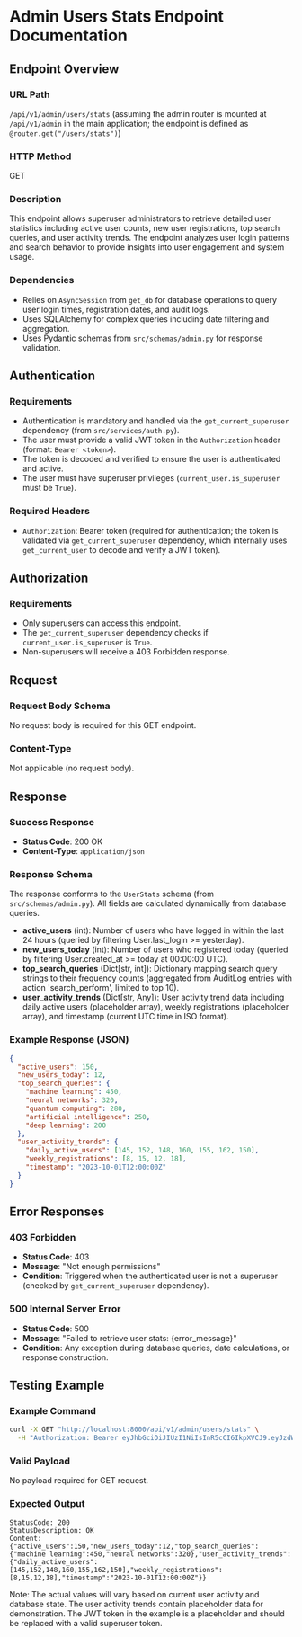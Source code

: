 # Admin Users Stats Endpoint Documentation

## Endpoint Overview

### URL Path
`/api/v1/admin/users/stats` (assuming the admin router is mounted at `/api/v1/admin` in the main application; the endpoint is defined as `@router.get("/users/stats")`)

### HTTP Method
GET

### Description
This endpoint allows superuser administrators to retrieve detailed user statistics including active user counts, new user registrations, top search queries, and user activity trends. The endpoint analyzes user login patterns and search behavior to provide insights into user engagement and system usage.

### Dependencies
- Relies on `AsyncSession` from `get_db` for database operations to query user login times, registration dates, and audit logs.
- Uses SQLAlchemy for complex queries including date filtering and aggregation.
- Uses Pydantic schemas from `src/schemas/admin.py` for response validation.

## Authentication

### Requirements
- Authentication is mandatory and handled via the `get_current_superuser` dependency (from `src/services/auth.py`).
- The user must provide a valid JWT token in the `Authorization` header (format: `Bearer <token>`).
- The token is decoded and verified to ensure the user is authenticated and active.
- The user must have superuser privileges (`current_user.is_superuser` must be `True`).

### Required Headers
- `Authorization`: Bearer token (required for authentication; the token is validated via `get_current_superuser` dependency, which internally uses `get_current_user` to decode and verify a JWT token).

## Authorization

### Requirements
- Only superusers can access this endpoint.
- The `get_current_superuser` dependency checks if `current_user.is_superuser` is `True`.
- Non-superusers will receive a 403 Forbidden response.

## Request

### Request Body Schema
No request body is required for this GET endpoint.

### Content-Type
Not applicable (no request body).

## Response

### Success Response
- **Status Code**: 200 OK
- **Content-Type**: `application/json`

### Response Schema
The response conforms to the `UserStats` schema (from `src/schemas/admin.py`). All fields are calculated dynamically from database queries.

- **active_users** (int): Number of users who have logged in within the last 24 hours (queried by filtering User.last_login >= yesterday).
- **new_users_today** (int): Number of users who registered today (queried by filtering User.created_at >= today at 00:00:00 UTC).
- **top_search_queries** (Dict[str, int]): Dictionary mapping search query strings to their frequency counts (aggregated from AuditLog entries with action 'search_perform', limited to top 10).
- **user_activity_trends** (Dict[str, Any]): User activity trend data including daily active users (placeholder array), weekly registrations (placeholder array), and timestamp (current UTC time in ISO format).

### Example Response (JSON)
```json
{
  "active_users": 150,
  "new_users_today": 12,
  "top_search_queries": {
    "machine learning": 450,
    "neural networks": 320,
    "quantum computing": 280,
    "artificial intelligence": 250,
    "deep learning": 200
  },
  "user_activity_trends": {
    "daily_active_users": [145, 152, 148, 160, 155, 162, 150],
    "weekly_registrations": [8, 15, 12, 18],
    "timestamp": "2023-10-01T12:00:00Z"
  }
}
```

## Error Responses

### 403 Forbidden
- **Status Code**: 403
- **Message**: "Not enough permissions"
- **Condition**: Triggered when the authenticated user is not a superuser (checked by `get_current_superuser` dependency).

### 500 Internal Server Error
- **Status Code**: 500
- **Message**: "Failed to retrieve user stats: {error_message}"
- **Condition**: Any exception during database queries, date calculations, or response construction.

## Testing Example

### Example Command
```bash
curl -X GET "http://localhost:8000/api/v1/admin/users/stats" \
  -H "Authorization: Bearer eyJhbGciOiJIUzI1NiIsInR5cCI6IkpXVCJ9.eyJzdWIiOiJhZG1pbiIsImV4cCI6MTc1ODg3MDc4OH0.GrXDnxCPAYJxm3rG33_0bP3hMJXTu5FX68uHHF1WV1I"
```

### Valid Payload
No payload required for GET request.

### Expected Output
```
StatusCode: 200
StatusDescription: OK
Content: {"active_users":150,"new_users_today":12,"top_search_queries":{"machine learning":450,"neural networks":320},"user_activity_trends":{"daily_active_users":[145,152,148,160,155,162,150],"weekly_registrations":[8,15,12,18],"timestamp":"2023-10-01T12:00:00Z"}}
```

Note: The actual values will vary based on current user activity and database state. The user activity trends contain placeholder data for demonstration. The JWT token in the example is a placeholder and should be replaced with a valid superuser token.